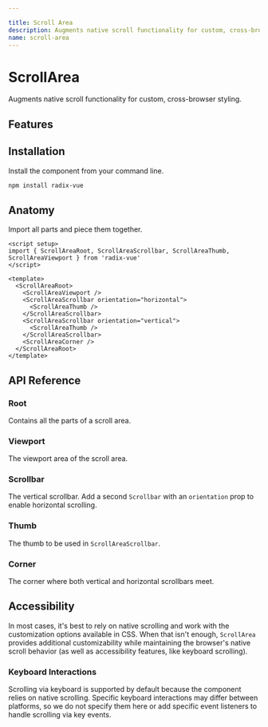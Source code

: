 ```yaml
---

title: Scroll Area
description: Augments native scroll functionality for custom, cross-browser styling.
name: scroll-area
---
```


# ScrollArea

<Description>
Augments native scroll functionality for custom, cross-browser styling.
</Description>

<ComponentPreview name="ScrollArea" />

## Features

<Highlights
  :features="[
    'Scrollbar sits on top of the scrollable content, taking up no space.',
    'Scrolling is native; no underlying position movements via CSS transformations.',
    'Shims pointer behaviors only when interacting with the controls, so keyboard controls are unaffected.',
    'Supports Right to Left direction.',
  ]"
/>

## Installation

Install the component from your command line.

```bash
npm install radix-vue
```

## Anatomy

Import all parts and piece them together.

```vue
<script setup>
import { ScrollAreaRoot, ScrollAreaScrollbar, ScrollAreaThumb, ScrollAreaViewport } from 'radix-vue'
</script>

<template>
  <ScrollAreaRoot>
    <ScrollAreaViewport />
    <ScrollAreaScrollbar orientation="horizontal">
      <ScrollAreaThumb />
    </ScrollAreaScrollbar>
    <ScrollAreaScrollbar orientation="vertical">
      <ScrollAreaThumb />
    </ScrollAreaScrollbar>
    <ScrollAreaCorner />
  </ScrollAreaRoot>
</template>
```

## API Reference

### Root

Contains all the parts of a scroll area.

<!-- @include: @/meta/ScrollAreaRoot.md -->

### Viewport

The viewport area of the scroll area.

<!-- @include: @/meta/ScrollAreaViewport.md -->

### Scrollbar

The vertical scrollbar. Add a second `Scrollbar` with an `orientation` prop to enable horizontal scrolling.

<!-- @include: @/meta/ScrollAreaScrollbar.md -->

<DataAttributesTable
  :data="[
    {
      attribute: '[data-state]',
      values: ['visible', 'hidden'],
    },
    {
      attribute: '[data-orientation]',
      values: ['vertical', 'horizontal'],
    },
  ]"
/>

### Thumb

The thumb to be used in `ScrollAreaScrollbar`.

<!-- @include: @/meta/ScrollAreaThumb.md -->

<DataAttributesTable
  :data="[
    {
      attribute: '[data-state]',
      values: ['visible', 'hidden'],
    },
  ]"
/>

### Corner

The corner where both vertical and horizontal scrollbars meet.

<!-- @include: @/meta/ScrollAreaCorner.md -->

## Accessibility

In most cases, it's best to rely on native scrolling and work with the customization options available in CSS. When that isn't enough, `ScrollArea` provides additional customizability while maintaining the browser's native scroll behavior (as well as accessibility features, like keyboard scrolling).

### Keyboard Interactions

Scrolling via keyboard is supported by default because the component relies on native scrolling. Specific keyboard interactions may differ between platforms, so we do not specify them here or add specific event listeners to handle scrolling via key events.
